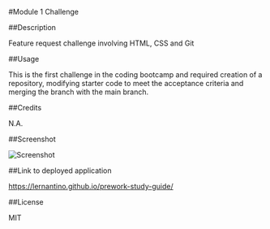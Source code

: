 #Module 1 Challenge

##Description

Feature request challenge involving HTML, CSS and Git

##Usage

This is the first challenge in the coding bootcamp and required creation of a repository, modifying starter code to meet the acceptance criteria and merging the branch with the main branch.

##Credits

N.A.

##Screenshot

![Screenshot](https://inst-fs-pdx-prod.inscloudgate.net/files/df540c99-4f69-41ba-aeb8-49883e7d5bd0/01-html-css-git-homework-demo.png)
 
##Link to deployed application

https://lernantino.github.io/prework-study-guide/

##License

MIT